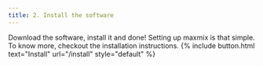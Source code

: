 ```yaml
---
title: 2. Install the software
---
```


Download the software, install it and done! Setting up maxmix is that simple.  
To know more, checkout the installation instructions.
{% include button.html text="Install" url="/install" style="default" %} 
